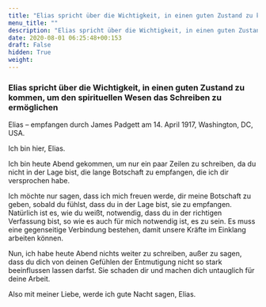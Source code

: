 ```yaml
---
title: "Elias spricht über die Wichtigkeit, in einen guten Zustand zu kommen, um den spirituellen Wesen das Schreiben zu ermöglichen"
menu_title: ""
description: "Elias spricht über die Wichtigkeit, in einen guten Zustand zu kommen, um den spirituellen Wesen das Schreiben zu ermöglichen"
date: 2020-08-01 06:25:48+00:153
draft: False
hidden: True
weight:
---
```

### Elias spricht über die Wichtigkeit, in einen guten Zustand zu kommen, um den spirituellen Wesen das Schreiben zu ermöglichen

Elias – empfangen durch James Padgett am 14. April 1917, Washington, DC, USA.

Ich bin hier, Elias.

Ich bin heute Abend gekommen, um nur ein paar Zeilen zu schreiben, da du nicht in der Lage bist, die lange Botschaft zu empfangen, die ich dir versprochen habe.

Ich möchte nur sagen, dass ich mich freuen werde, dir meine Botschaft zu geben, sobald du fühlst, dass du in der Lage bist, sie zu empfangen. Natürlich ist es, wie du weißt, notwendig, dass du in der richtigen Verfassung bist, so wie es auch für mich notwendig ist, es zu sein. Es muss eine gegenseitige Verbindung bestehen, damit unsere Kräfte im Einklang arbeiten können.

Nun, ich habe heute Abend nichts weiter zu schreiben, außer zu sagen, dass du dich von deinen Gefühlen der Entmutigung nicht so stark beeinflussen lassen darfst. Sie schaden dir und machen dich untauglich für deine Arbeit.

Also mit meiner Liebe, werde ich gute Nacht sagen, Elias.
